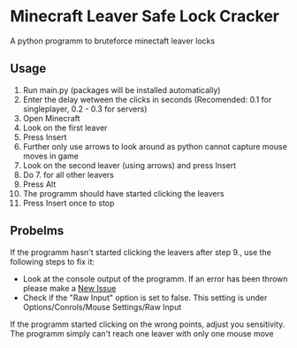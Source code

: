 # Minecraft Leaver Safe Lock Cracker
A python programm to bruteforce minectaft leaver locks

## Usage
1. Run main.py (packages will be installed automatically)
2. Enter the delay wetween the clicks in seconds (Recomended: 0.1 for singleplayer, 0.2 - 0.3 for servers)
3. Open Minecraft
4. Look on the first leaver
5. Press Insert
6. Further only use arrows to look around as python cannot capture mouse moves in game
7. Look on the second leaver (using arrows) and press Insert
8. Do 7. for all other leavers
9. Press Alt
10. The programm should have started clicking the leavers
11. Press Insert once to stop

## Probelms
If the programm hasn't started clicking the leavers after step 9., use the following steps to fix it:
- Look at the console output of the programm. If an error has been thrown please make a [New Issue](https://github.com/Antosser/minecraft-leaver-lock-cracker/issues/new)
- Check if the "Raw Input" option is set to false. This setting is under Options/Conrols/Mouse Settings/Raw Input

If the programm started clicking on the wrong points, adjust you sensitivity. The programm simply can't reach one leaver with only one mouse move
